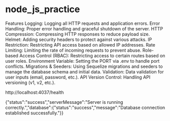 # node_js_practice
Features
Logging: Logging all HTTP requests and application errors.
Error Handling: Proper error handling and graceful shutdown of the server.
HTTP Compression: Compressing HTTP responses to reduce payload size.
Helmet: Adding security headers to protect against various attacks.
IP Restriction: Restricting API access based on allowed IP addresses.
Rate Limiting: Limiting the rate of incoming requests to prevent abuse.
Role-based Access Control (RBAC): Restricting access to certain routes based on user roles.
Environment Variable: Setting the PORT via .env to handle port conflicts.
Migrations & Seeders: Using Sequelize migrations and seeders to manage the database schema and initial data.
Validation: Data validation for user inputs (email, password, etc.).
API Version Control: Handling API versioning (v1, v2, etc.).


http://localhost:4037/health 

{"status":"success","serverMessage":"Server is running correctly.","database":{"status":"success","message":"Database connection established successfully."}}
